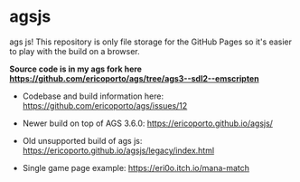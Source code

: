 # agsjs
ags js! This repository is only file storage for the GitHub Pages so it's easier to play with the build on a browser.

**Source code is in my ags fork here https://github.com/ericoporto/ags/tree/ags3--sdl2--emscripten**

- Codebase and build information here: https://github.com/ericoporto/ags/issues/12

- Newer build on top of AGS 3.6.0: https://ericoporto.github.io/agsjs/

- Old unsupported build of ags js: https://ericoporto.github.io/agsjs/legacy/index.html

- Single game page example: https://eri0o.itch.io/mana-match
